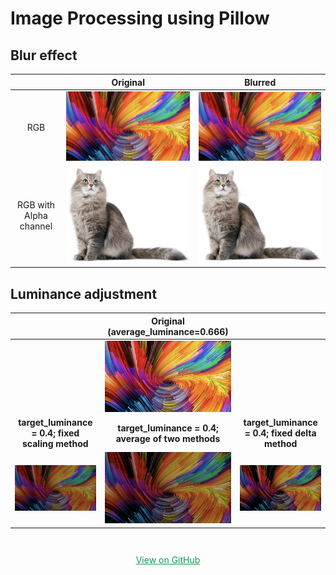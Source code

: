 # Image Processing using Pillow

## Blur effect

|                        |                Original                 |             Blurred             |
| :--------------------: | :-------------------------------------: | :-----------------------------: |
|          RGB           |  ![rgb_original](img/rgb_original.png)  |  ![rgb_blur](img/rgb_blur.png)  |
| RGB with Alpha channel | ![rgba_original](img/rgba_original.png) | ![rgba_blur](img/rgba_blur.png) |



## Luminance adjustment

|                                                         |           Original (average_luminance=0.666)            |                                                           |
| :-----------------------------------------------------: | :-----------------------------------------------------: | :-------------------------------------------------------: |
|                                                         |          ![rgb_original](img/rgb_original.png)          |                                                           |
|    **target_luminance = 0.4; fixed scaling method**     |   **target_luminance = 0.4; average of two methods**    |      **target_luminance = 0.4; fixed delta method**       |
| ![rgb_luminance_scaling](img/rgb_luminance_scaling.png) | ![rgb_luminance_average](img/rgb_luminance_average.png) |    ![rgb_luminance_delta](img/rgb_luminance_delta.png)    |


<p style="padding-top: 2em; text-align: center;">
 <a href="https://github.com/chentl/SoftwareCarpentryWC3/tree/master/img_processing" class="btn" style=" color: #159957; border-color: #159957;">View on GitHub</a>
</p>